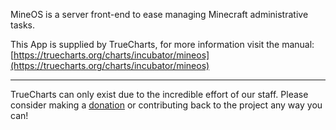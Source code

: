 MineOS is a server front-end to ease managing Minecraft administrative tasks.

This App is supplied by TrueCharts, for more information visit the manual: [https://truecharts.org/charts/incubator/mineos](https://truecharts.org/charts/incubator/mineos)

---

TrueCharts can only exist due to the incredible effort of our staff.
Please consider making a [donation](https://truecharts.org/sponsor) or contributing back to the project any way you can!
